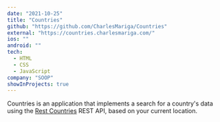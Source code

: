 ```yaml
---
date: "2021-10-25"
title: "Countries"
github: "https://github.com/CharlesMariga/Countries"
external: "https://countries.charlesmariga.com/"
ios: ""
android: ""
tech:
  - HTML
  - CSS
  - JavaScript
company: "SOOP"
showInProjects: true
---
```


Countries is an application that implements a search for a country's data using the [Rest Countries](https://restcountries.com) REST API, based on your current location.
